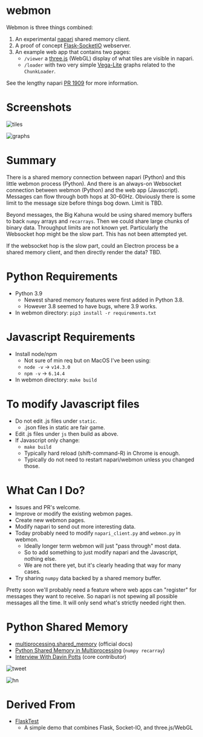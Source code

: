 # webmon

Webmon is three things combined:
1. An experimental [napari](https://napari.org/) shared memory client.
2. A proof of concept [Flask-SocketIO](https://flask-socketio.readthedocs.io/en/latest/) webserver.
3. An example web app that contains two pages:
    * `/viewer` a [three.js](https://threejs.org/) (WebGL) display of what tiles are visible in napari.
    * `/loader` with two very simple [Vega-Lite](https://vega.github.xo/vega-lite/) graphs related to the `ChunkLoader`.

See the lengthy napari [PR 1909](https://github.com/napari/napari/pull/1909) for more information.

# Screenshots

![tiles](https://user-images.githubusercontent.com/4163446/100827155-188b8680-342a-11eb-92bb-217321705947.png)

![graphs](https://user-images.githubusercontent.com/4163446/100827017-b763b300-3429-11eb-94c0-77c5110dc275.png)

# Summary

There is a shared memory connection between napari (Python) and this little webmon process (Python). And there is an always-on Websocket connection between webmon (Python) and the web app (Javascript). Messages can flow through both hops at 30-60Hz. Obviously there is some limit to the message size before things bog down. Limit is TBD.

Beyond messages, the Big Kahuna would be using shared memory buffers to back `numpy` arrays and `recarrays`. Then we could share large chunks of binary data. Throughput limits are not known yet. Particularly the Websocket hop might be the slow part. This has not been attempted yet.

If the websocket hop is the slow part, could an Electron process be a shared memory client, and then directly render the data? TBD.

# Python Requirements

* Python 3.9
    * Newest shared memory features were first added in Python 3.8.
    * However 3.8 seemed to have bugs, where 3.9 works.
* In webmon directory: `pip3 install -r requirements.txt`

# Javascript Requirements

* Install node/npm
    * Not sure of min req but on MacOS I've been using:
    * `node -v` -> `v14.3.0`
    * `npm -v` -> `6.14.4`
* In webmon directory: `make build`

# To modify Javascript files

* Do not edit .js files under `static`.
    * .json files in static are fair game.
* Edit .js files under `js` then build as above.
* If Javascript only change:
   * `make build`
   * Typically hard reload (shift-command-R) in Chrome is enough.
   * Typically do not need to restart napari/webmon unless you changed those.
   
# What Can I Do?

* Issues and PR's welcome.
* Improve or modify the existing webmon pages.
* Create new webmon pages.
* Modify napari to send out more interesting data.
* Today probably need to modify `napari_client.py` and `webmon.py` in webmon.
    * Ideally longer term webmon will just "pass through" most data.
    * So to add something to just modify napari and the Javascript, nothing else.
    * We are not there yet, but it's clearly heading that way for many cases.
* Try sharing `numpy` data backed by a shared memory buffer.

Pretty soon we'll probably need a feature where web apps can "register" for messages they want to receive. So napari is not spewing all possible messages all the time. It will only send what's strictly needed right then.

# Python Shared Memory

* [multiprocessing.shared_memory](https://docs.python.org/3/library/multiprocessing.shared_memory.html) (official docs)
* [Python Shared Memory in Multiprocessing](https://mingze-gao.com/posts/python-shared-memory-in-multiprocessing/) (`numpy recarray`)
* [Interview With Davin Potts](https://www.vertica.com/blog/one-on-one-davin-potts-3-news-for-upcoming-python-release-3-8/) (core contributor)

![tweet](https://user-images.githubusercontent.com/4163446/100826307-090b3e00-3428-11eb-80ca-84c704b3ff5d.png)

![hn](https://user-images.githubusercontent.com/4163446/100826691-e7f71d00-3428-11eb-8438-ebca491d6f1a.png)

# Derived From
* [FlaskTest](https://github.com/ageller/FlaskTest)
    * A simple demo that combines Flask, Socket-IO, and three.js/WebGL
